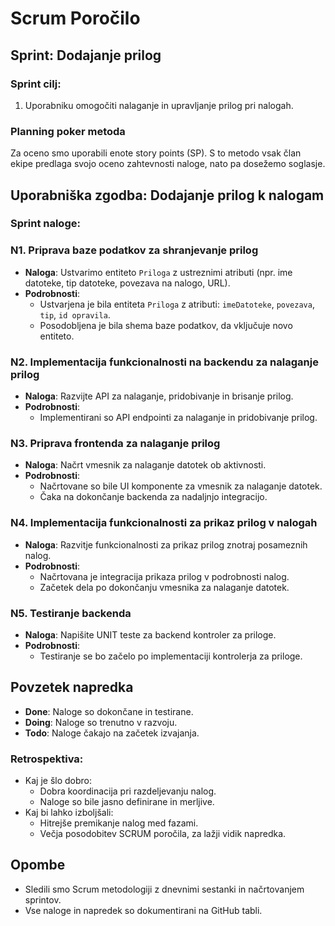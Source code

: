 # Scrum Poročilo
## Sprint: Dodajanje prilog

### Sprint cilj:
1. Uporabniku omogočiti nalaganje in upravljanje prilog pri nalogah.
### Planning poker metoda
Za oceno smo uporabili enote story points (SP).
S to metodo vsak član ekipe predlaga svojo oceno zahtevnosti naloge, nato pa dosežemo soglasje.
## Uporabniška zgodba: Dodajanje prilog k nalogam
### Sprint naloge:
### N1. Priprava baze podatkov za shranjevanje prilog
- **Naloga**: Ustvarimo entiteto `Priloga` z ustreznimi atributi (npr. ime datoteke, tip datoteke, povezava na nalogo, URL).
- **Podrobnosti**:
  - Ustvarjena je bila entiteta `Priloga` z atributi: `imeDatoteke`, `povezava`, `tip`, `id opravila`.
  - Posodobljena je bila shema baze podatkov, da vključuje novo entiteto.

### N2. Implementacija funkcionalnosti na backendu za nalaganje prilog
- **Naloga**: Razvijte API za nalaganje, pridobivanje in brisanje prilog.
- **Podrobnosti**:
  - Implementirani so API endpointi za nalaganje in pridobivanje prilog.

### N3. Priprava frontenda za nalaganje prilog
- **Naloga**: Načrt vmesnik za nalaganje datotek ob aktivnosti.
- **Podrobnosti**:
  - Načrtovane so bile UI komponente za vmesnik za nalaganje datotek.
  - Čaka na dokončanje backenda za nadaljnjo integracijo.

### N4. Implementacija funkcionalnosti za prikaz prilog v nalogah
- **Naloga**: Razvitje funkcionalnosti za prikaz prilog znotraj posameznih nalog.
- **Podrobnosti**:
  - Načrtovana je integracija prikaza prilog v podrobnosti nalog.
  - Začetek dela po dokončanju vmesnika za nalaganje datotek.

### N5. Testiranje backenda
- **Naloga**: Napišite UNIT teste za backend kontroler za priloge.
- **Podrobnosti**:
  - Testiranje se bo začelo po implementaciji kontrolerja za priloge.

## Povzetek napredka
- **Done**: Naloge so dokončane in testirane.
- **Doing**: Naloge so trenutno v razvoju.
- **Todo**: Naloge čakajo na začetek izvajanja.

### Retrospektiva:
- Kaj je šlo dobro:
  - Dobra koordinacija pri razdeljevanju nalog.
  - Naloge so bile jasno definirane in merljive.
- Kaj bi lahko izboljšali:
  - Hitrejše premikanje nalog med fazami.
  - Večja posodobitev SCRUM poročila, za lažji vidik napredka.

## Opombe
- Sledili smo Scrum metodologiji z dnevnimi sestanki in načrtovanjem sprintov.
- Vse naloge in napredek so dokumentirani na GitHub tabli.

